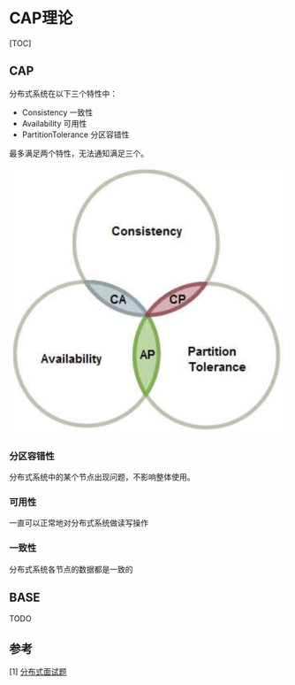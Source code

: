 # CAP理论

[TOC]



## CAP

分布式系统在以下三个特性中：

- Consistency 一致性
- Availability 可用性
- PartitionTolerance 分区容错性

最多满足两个特性，无法通知满足三个。

![cap](res/cap.png)

### 分区容错性

分布式系统中的某个节点出现问题，不影响整体使用。

### 可用性

一直可以正常地对分布式系统做读写操作

### 一致性

分布式系统各节点的数据都是一致的



## BASE

TODO



## 参考

[1] [分布式面试题](https://zhuanlan.zhihu.com/p/433793240?utm_source=wechat_session&utm_medium=social&utm_oi=974639756117843968&utm_campaign=shareopn)